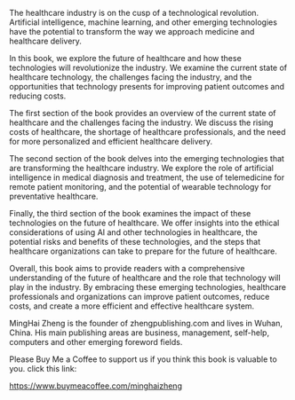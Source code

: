 
The healthcare industry is on the cusp of a technological revolution. Artificial intelligence, machine learning, and other emerging technologies have the potential to transform the way we approach medicine and healthcare delivery.

In this book, we explore the future of healthcare and how these technologies will revolutionize the industry. We examine the current state of healthcare technology, the challenges facing the industry, and the opportunities that technology presents for improving patient outcomes and reducing costs.

The first section of the book provides an overview of the current state of healthcare and the challenges facing the industry. We discuss the rising costs of healthcare, the shortage of healthcare professionals, and the need for more personalized and efficient healthcare delivery.

The second section of the book delves into the emerging technologies that are transforming the healthcare industry. We explore the role of artificial intelligence in medical diagnosis and treatment, the use of telemedicine for remote patient monitoring, and the potential of wearable technology for preventative healthcare.

Finally, the third section of the book examines the impact of these technologies on the future of healthcare. We offer insights into the ethical considerations of using AI and other technologies in healthcare, the potential risks and benefits of these technologies, and the steps that healthcare organizations can take to prepare for the future of healthcare.

Overall, this book aims to provide readers with a comprehensive understanding of the future of healthcare and the role that technology will play in the industry. By embracing these emerging technologies, healthcare professionals and organizations can improve patient outcomes, reduce costs, and create a more efficient and effective healthcare system.

MingHai Zheng is the founder of zhengpublishing.com and lives in Wuhan, China. His main publishing areas are business, management, self-help, computers and other emerging foreword fields.

Please Buy Me a Coffee to support us if you think this book is valuable to you. click this link:

https://www.buymeacoffee.com/minghaizheng
